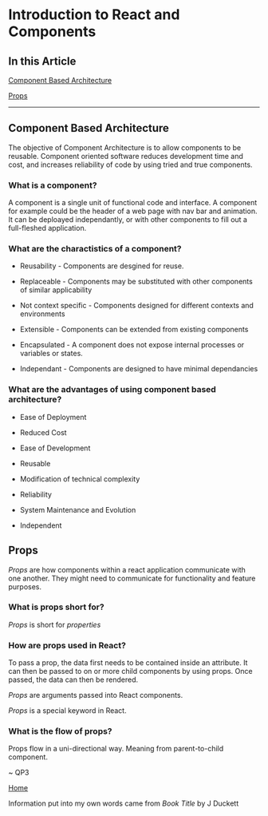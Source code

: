 # Introduction to React and Components

## In this Article

[Component Based Architecture](#topic1)

[Props](#topic2)


---

<a name="topic1"></a>

## Component Based Architecture

The objective of Component Architecture is to allow components to be reusable.  Component oriented software reduces development time and cost, and increases reliability of code by using tried and true components. 

### What is a component?

A component is a single unit of functional code and interface. A component for example could be the header of a web page with nav bar and animation. It can be deploayed independantly, or with other components to fill out a full-fleshed application.

### What are the charactistics of a component?

* Reusability - Components are desgined for reuse. 

* Replaceable - Components may be substituted with other components of similar applicability

* Not context specific - Components designed for different contexts and environments

* Extensible - Components can be extended from existing components

* Encapsulated - A component does not expose internal processes or variables or states. 

* Independant - Components are designed to have minimal dependancies

### What are the advantages of using component based architecture?

* Ease of Deployment

* Reduced Cost

* Ease of Development

* Reusable

* Modification of technical complexity

* Reliability

* System Maintenance and Evolution

* Independent

<a name="topic2"></a>

## Props

*Props* are how components within a react application communicate with one another.  They might need to communicate for functionality and feature purposes.

### What is props short for?

*Props* is short for *properties*

### How are props used in React?

To pass a prop, the data first needs to be contained inside an attribute. It can then be passed to on or more child components by using props. Once passed, the data can then be rendered. 

*Props* are arguments passed into React components.

*Props* is a special keyword in React.

### What is the flow of props?

Props flow in a uni-directional way.  Meaning from parent-to-child component.

~ QP3

[Home](../README.md)

Information put into my own words came from *Book Title* by J Duckett
